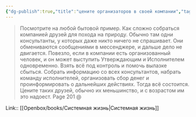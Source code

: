 ```yaml
---
{"dg-publish":true,"title":"цените организаторов в своей компании","tags":["quotes"],"date":"2023-09-11T11:37:01+03:00","modified_at":"2023-09-16T17:25:16+03:00","dg-path":"/quotes/202305060900.md","permalink":"/quotes/202305060900/","dgPassFrontmatter":true}
---
```



> Посмотрите на любой бытовой пример. Как сложно собраться компанией друзей для похода на природу. Обычно там одни консультанты, у которых даже никто ничего не спрашивает. Они обмениваются сообщениями в мессенджере, и дальше дело не двигается. Повезло, если в компании есть организованный человек, и он может выступить Утверждающим и Исполнителем одновременно. Взять всё под контроль и помочь вылазке сбыться. Собрать информацию со всех консультантов, набрать команду исполнителей, организовать сбор денег и проинформировать о дальнейших действиях. Тогда всё состоится. Цените таких друзей, обычно их меньшинство, и с возрастом им это надоест.
Page 201 @ 

Link:: [[Openbox/books/Системная жизнь|Системная жизнь]]
